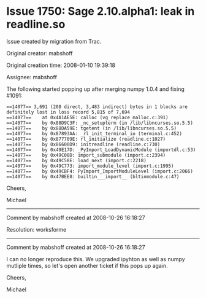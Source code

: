 # Issue 1750: Sage 2.10.alpha1: leak in readline.so

Issue created by migration from Trac.

Original creator: mabshoff

Original creation time: 2008-01-10 19:39:18

Assignee: mabshoff

The following started popping up after merging numpy 1.0.4 and fixing #1091:

```
==14077== 3,691 (208 direct, 3,483 indirect) bytes in 1 blocks are definitely lost in loss record 5,815 of 7,694
==14077==    at 0x4A1AE5E: calloc (vg_replace_malloc.c:391)
==14077==    by 0x88D9C3F: _nc_setupterm (in /lib/libncurses.so.5.5)
==14077==    by 0x88DA59E: tgetent (in /lib/libncurses.so.5.5)
==14077==    by 0x87893AA: _rl_init_terminal_io (terminal.c:452)
==14077==    by 0x877709E: rl_initialize (readline.c:1027)
==14077==    by 0x86600D9: initreadline (readline.c:730)
==14077==    by 0x49E17D: _PyImport_LoadDynamicModule (importdl.c:53)
==14077==    by 0x49C08D: import_submodule (import.c:2394)
==14077==    by 0x49C58E: load_next (import.c:2218)
==14077==    by 0x49C773: import_module_level (import.c:1995)
==14077==    by 0x49CBF4: PyImport_ImportModuleLevel (import.c:2066)
==14077==    by 0x47BEE8: builtin___import__ (bltinmodule.c:47)
```


Cheers,

Michael


---

Comment by mabshoff created at 2008-10-26 16:18:27

Resolution: worksforme


---

Comment by mabshoff created at 2008-10-26 16:18:27

I can no longer reproduce this. We upgraded ipyhton as well as numpy mutliple times, so let's open another ticket if this pops up again.

Cheers,

Michael
